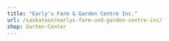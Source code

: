 ```yaml
---
title: "Early's Farm & Garden Centre Inc."
url: /saskatoon/earlys-farm-und-garden-centre-inc/
shop: Garten-Center
---
```

